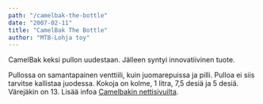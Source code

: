 ```yaml
---
path: "/camelbak-the-bottle"
date: "2007-02-11"
title: "CamelBak The Bottle"
author: "MTB-Lohja toy"
---
```

CamelBak keksi pullon uudestaan. Jälleen syntyi innovatiivinen tuote.

Pullossa on samantapainen venttiili, kuin juomarepuissa ja pilli. Pulloa ei siis tarvitse kallistaa juodessa. Kokoja on kolme, 1 litra, 7,5 desiä ja 5 desiä. Värejäkin on 13. Lisää infoa [Camelbakin nettisivuilta](http://www.camelbak.com/).